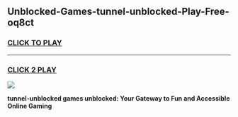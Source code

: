 
## Unblocked-Games-tunnel-unblocked-Play-Free-oq8ct
<h3>
<a href="https://premium76.site?title=tunnel-unblocked&ref=18A1">CLICK TO PLAY</a></h3>
<hr>

<h3>
<a href="https://premium76.site?title=tunnel-unblocked&ref=18A1">CLICK 2 PLAY</a>
  
</h3>

<a href="https://premium76.site?title=tunnel-unblocked&ref=18A1"><img src="https://clearcache.store/games.png"></a>


**tunnel-unblocked games unblocked: Your Gateway to Fun and Accessible Online Gaming**
